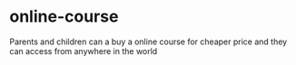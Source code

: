 # online-course
Parents and children can a buy a online course for cheaper price and they can access from anywhere in the world
